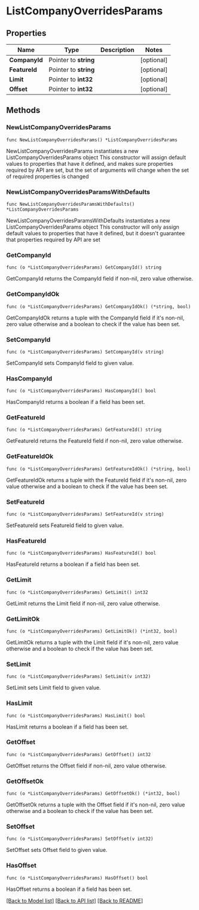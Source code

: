 # ListCompanyOverridesParams

## Properties

Name | Type | Description | Notes
------------ | ------------- | ------------- | -------------
**CompanyId** | Pointer to **string** |  | [optional] 
**FeatureId** | Pointer to **string** |  | [optional] 
**Limit** | Pointer to **int32** |  | [optional] 
**Offset** | Pointer to **int32** |  | [optional] 

## Methods

### NewListCompanyOverridesParams

`func NewListCompanyOverridesParams() *ListCompanyOverridesParams`

NewListCompanyOverridesParams instantiates a new ListCompanyOverridesParams object
This constructor will assign default values to properties that have it defined,
and makes sure properties required by API are set, but the set of arguments
will change when the set of required properties is changed

### NewListCompanyOverridesParamsWithDefaults

`func NewListCompanyOverridesParamsWithDefaults() *ListCompanyOverridesParams`

NewListCompanyOverridesParamsWithDefaults instantiates a new ListCompanyOverridesParams object
This constructor will only assign default values to properties that have it defined,
but it doesn't guarantee that properties required by API are set

### GetCompanyId

`func (o *ListCompanyOverridesParams) GetCompanyId() string`

GetCompanyId returns the CompanyId field if non-nil, zero value otherwise.

### GetCompanyIdOk

`func (o *ListCompanyOverridesParams) GetCompanyIdOk() (*string, bool)`

GetCompanyIdOk returns a tuple with the CompanyId field if it's non-nil, zero value otherwise
and a boolean to check if the value has been set.

### SetCompanyId

`func (o *ListCompanyOverridesParams) SetCompanyId(v string)`

SetCompanyId sets CompanyId field to given value.

### HasCompanyId

`func (o *ListCompanyOverridesParams) HasCompanyId() bool`

HasCompanyId returns a boolean if a field has been set.

### GetFeatureId

`func (o *ListCompanyOverridesParams) GetFeatureId() string`

GetFeatureId returns the FeatureId field if non-nil, zero value otherwise.

### GetFeatureIdOk

`func (o *ListCompanyOverridesParams) GetFeatureIdOk() (*string, bool)`

GetFeatureIdOk returns a tuple with the FeatureId field if it's non-nil, zero value otherwise
and a boolean to check if the value has been set.

### SetFeatureId

`func (o *ListCompanyOverridesParams) SetFeatureId(v string)`

SetFeatureId sets FeatureId field to given value.

### HasFeatureId

`func (o *ListCompanyOverridesParams) HasFeatureId() bool`

HasFeatureId returns a boolean if a field has been set.

### GetLimit

`func (o *ListCompanyOverridesParams) GetLimit() int32`

GetLimit returns the Limit field if non-nil, zero value otherwise.

### GetLimitOk

`func (o *ListCompanyOverridesParams) GetLimitOk() (*int32, bool)`

GetLimitOk returns a tuple with the Limit field if it's non-nil, zero value otherwise
and a boolean to check if the value has been set.

### SetLimit

`func (o *ListCompanyOverridesParams) SetLimit(v int32)`

SetLimit sets Limit field to given value.

### HasLimit

`func (o *ListCompanyOverridesParams) HasLimit() bool`

HasLimit returns a boolean if a field has been set.

### GetOffset

`func (o *ListCompanyOverridesParams) GetOffset() int32`

GetOffset returns the Offset field if non-nil, zero value otherwise.

### GetOffsetOk

`func (o *ListCompanyOverridesParams) GetOffsetOk() (*int32, bool)`

GetOffsetOk returns a tuple with the Offset field if it's non-nil, zero value otherwise
and a boolean to check if the value has been set.

### SetOffset

`func (o *ListCompanyOverridesParams) SetOffset(v int32)`

SetOffset sets Offset field to given value.

### HasOffset

`func (o *ListCompanyOverridesParams) HasOffset() bool`

HasOffset returns a boolean if a field has been set.


[[Back to Model list]](../README.md#documentation-for-models) [[Back to API list]](../README.md#documentation-for-api-endpoints) [[Back to README]](../README.md)


